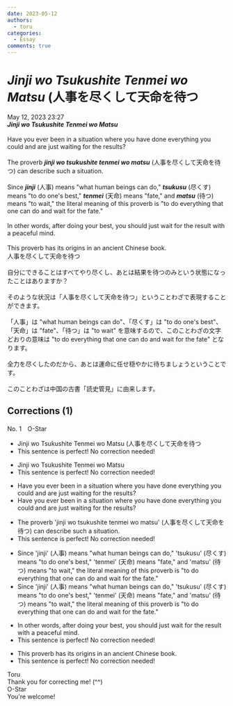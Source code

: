 ```yaml
---
date: 2023-05-12
authors:
  - toru
categories:
  - Essay
comments: true
---
```


# <strong><em>Jinji wo Tsukushite Tenmei wo Matsu</strong></em> (人事を尽くして天命を待つ
<div class="date">May 12, 2023 23:27</div>
<div id="post"><div id="body_show_ori">
<strong><em>Jinji wo Tsukushite Tenmei wo Matsu</strong></em><br/><br/>Have you ever been in a situation where you have done everything you could and are just waiting for the results?<br/><br/>The proverb <strong><em>jinji wo tsukushite tenmei wo matsu</em></strong> (人事を尽くして天命を待つ) can describe such a situation.<br/><br/>Since <strong><em>jinji</em></strong> (人事) means "what human beings can do," <strong><em>tsukusu</em></strong> (尽くす) means "to do one's best," <strong><em>tenmei</em></strong> (天命) means "fate," and <strong><em>matsu</em></strong> (待つ) means "to wait," the literal meaning of this proverb is "to do everything that one can do and wait for the fate."<br/><br/>In other words, after doing your best, you should just wait for the result with a peaceful mind.<br/><br/>This proverb has its origins in an ancient Chinese book.
</div></div>

<!-- more -->

<div id="post_ja"><div id="body_show_mo">
人事を尽くして天命を待つ<br/><br/>自分にできることはすべてやり尽くし、あとは結果を待つのみという状態になったことはありますか？<br/><br/>そのような状況は「人事を尽くして天命を待つ」ということわざで表現することができます。<br/><br/>「人事」は "what human beings can do"、「尽くす」は "to do one's best"、「天命」は "fate"、「待つ」は "to wait" を意味するので、このことわざの文字どおりの意味は "to do everything that one can do and wait for the fate" となります。<br/><br/>全力を尽くしたのだから、あとは運命に任せ穏やかに待ちましょうということです。<br/><br/>このことわざは中国の古書「読史管見」に由来します。
</div></div>

## Corrections (1)
<div id="block"><div class="first_name"> No. 1　<span class="just_name">O-Star</span></div><div id="block2">
<ul class="correction_field">
<li class="incorrect">Jinji wo Tsukushite Tenmei wo Matsu (人事を尽くして天命を待つ</li>
<li class="corrected perfect">This sentence is perfect! No correction needed!</li>
</ul>
<ul class="correction_field">
<li class="incorrect">Jinji wo Tsukushite Tenmei wo Matsu</li>
<li class="corrected perfect">This sentence is perfect! No correction needed!</li>
</ul>
<ul class="correction_field">
<li class="incorrect">Have you ever been in a situation where you have done everything you could and are just waiting for the results?</li>
<li class="corrected correct">
Have you ever been in a situation where you <span class="f_gray">have</span> done everything you could and are just waiting for the results?
</li>
</ul>
<ul class="correction_field">
<li class="incorrect">The proverb 'jinji wo tsukushite tenmei wo matsu' (人事を尽くして天命を待つ) can describe such a situation.</li>
<li class="corrected perfect">This sentence is perfect! No correction needed!</li>
</ul>
<ul class="correction_field">
<li class="incorrect">Since 'jinji' (人事) means "what human beings can do," 'tsukusu' (尽くす) means "to do one's best," 'tenmei' (天命) means "fate," and 'matsu' (待つ) means "to wait," the literal meaning of this proverb is "to do everything that one can do and wait for the fate."</li>
<li class="corrected correct">
Since 'jinji' (人事) means "what human beings can do," 'tsukusu' (尽くす) means "to do one's best," 'tenmei' (天命) means "fate," and 'matsu' (待つ) means "to wait," the literal meaning of this proverb is "to do everything that one can do and wait for <span class="f_gray">the</span> fate."
</li>
</ul>
<ul class="correction_field">
<li class="incorrect">In other words, after doing your best, you should just wait for the result with a peaceful mind.</li>
<li class="corrected perfect">This sentence is perfect! No correction needed!</li>
</ul>
<ul class="correction_field">
<li class="incorrect">This proverb has its origins in an ancient Chinese book.</li>
<li class="corrected perfect">This sentence is perfect! No correction needed!</li>
</ul>
</div><div class="name"><span class="just_name">Toru</span><br>
Thank you for correcting me! (^^)
</div>
<div class="name"><span class="just_name">O-Star</span><br>
You're welcome!
</div>
</div>
